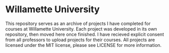 Willamette University
=====================

This repository serves as an archive of projects I have completed for courses at Willamette University.  Each project was developed in its own repository, then moved here once finished.  I have recieved explicit consent from all professors to upload projects for their courses.  All projects are licensed under the MIT license, please see LICENSE for more information.
